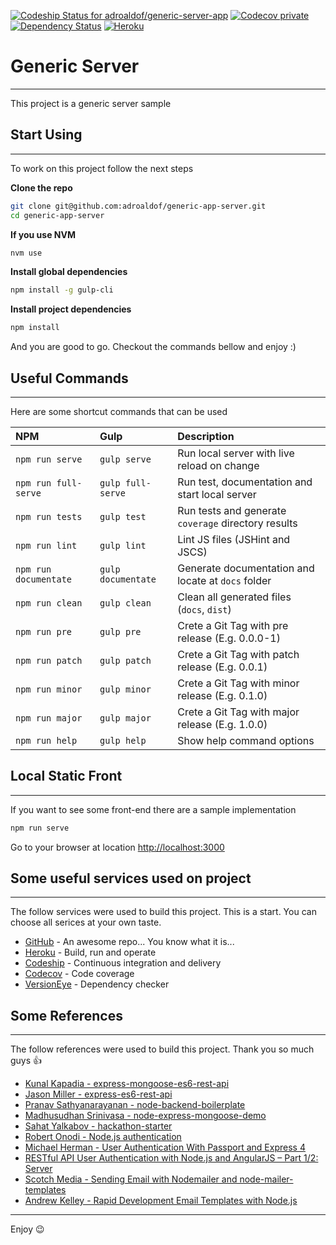 [![Codeship Status for adroaldof/generic-server-app](https://img.shields.io/codeship/810993d0-34ff-0134-9930-761d96654ee5/master.svg?style=flat-square)](https://www.codeship.io/projects/165138)
[![Codecov private](https://img.shields.io/codecov/c/token/YLeMzfYLuj/github/adroaldof/generic-server-app/master.svg?maxAge=2592000&style=flat-square)](https://codecov.io/gh/adroaldof/generic-server-app)
[![Dependency Status](https://www.versioneye.com/user/projects/579a85ba3815c80028e2ea43/badge.svg?style=flat-square)](https://www.versioneye.com/user/projects/579a85ba3815c80028e2ea43)
[![Heroku](http://heroku-badge.herokuapp.com/?app=generic-server-app&style=flat)](https://generic-server-app.herokuapp.com)


# Generic Server
---
This project is a generic server sample


## Start Using
---
To work on this project follow the next steps

**Clone the repo**
```bash
git clone git@github.com:adroaldof/generic-app-server.git
cd generic-app-server
```

**If you use NVM**
```bash
nvm use
```

**Install global dependencies**
```bash
npm install -g gulp-cli
```

**Install project dependencies**
```bash
npm install
```

And you are good to go. Checkout the commands bellow and enjoy :)


## Useful Commands
---
Here are some shortcut commands that can be used

| NPM | Gulp | Description |
| :---                 | :---               | :---
| `npm run serve`      | `gulp serve`       | Run local server with live reload on change |
| `npm run full-serve` | `gulp full-serve`  | Run test, documentation and start local server |
| `npm run tests`      | `gulp test`        | Run tests and generate `coverage` directory results |
| `npm run lint`       | `gulp lint`        | Lint JS files (JSHint and JSCS) |
| `npm run documentate`| `gulp documentate` | Generate documentation and locate at `docs` folder |
| `npm run clean`      | `gulp clean`       | Clean all generated files (`docs`, `dist`) |
| `npm run pre`        | `gulp pre`         | Crete a Git Tag with pre release (E.g. 0.0.0-1) |
| `npm run patch`      | `gulp patch`       | Crete a Git Tag with patch release (E.g. 0.0.1) |
| `npm run minor`      | `gulp minor`       | Crete a Git Tag with minor release (E.g. 0.1.0) |
| `npm run major`      | `gulp major`       | Crete a Git Tag with major release (E.g. 1.0.0) |
| `npm run help`       | `gulp help`        | Show help command options |


## Local Static Front
---
If you want to see some front-end there are a sample implementation

```bash
npm run serve
```

Go to your browser at location [http://localhost:3000](http://localhost:3000)


## Some useful services used on project
---
The follow services were used to build this project. This is a start. You can choose all serices at your own taste.

- [GitHub](https://github.com) - An awesome repo... You know what it is...
- [Heroku](https://www.heroku.com) - Build, run and operate
- [Codeship](https://codeship.com/) - Continuous integration and delivery
- [Codecov](https://codecov.io) - Code coverage
- [VersionEye](https://www.versioneye.com) - Dependency checker


## Some References
---
The follow references were used to build this project. Thank you so much guys :+1:

- [Kunal Kapadia - express-mongoose-es6-rest-api](https://github.com/KunalKapadia/express-mongoose-es6-rest-api)
- [Jason Miller - express-es6-rest-api](https://github.com/developit/express-es6-rest-api)
- [Pranav Sathyanarayanan - node-backend-boilerplate](https://github.com/PranavSathy/node-backend-boilerplate)
- [Madhusudhan Srinivasa - node-express-mongoose-demo](https://github.com/madhums/node-express-mongoose-demo)
- [Sahat Yalkabov - hackathon-starter](https://github.com/sahat/hackathon-starter)
- [Robert Onodi - Node.js authentication](http://blog.robertonodi.me/node-authentication-series-email-and-password/)
- [Michael Herman - User Authentication With Passport and Express 4](https://github.com/mjhea0/passport-local-express4)
- [RESTful API User Authentication with Node.js and AngularJS – Part 1/2: Server](https://devdactic.com/restful-api-user-authentication-1/)
- [Scotch Media - Sending Email with Nodemailer and node-mailer-templates](http://www.scotchmedia.com/tutorials/express/authentication/3/02)
- [Andrew Kelley - Rapid Development Email Templates with Node.js](http://andrewkelley.me/post/swig-email-templates.html)


---
Enjoy :wink:

